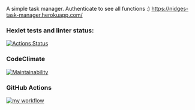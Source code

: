 A simple task manager. Authenticate to see all functions :)
https://nidges-task-manager.herokuapp.com/

### Hexlet tests and linter status:
[![Actions Status](https://github.com/nidges/backend-project-lvl4/workflows/hexlet-check/badge.svg)](https://github.com/nidges/backend-project-lvl4/actions)

### CodeClimate
[![Maintainability](https://api.codeclimate.com/v1/badges/a94f70e8e9391a03f114/maintainability)](https://codeclimate.com/github/nidges/backend-project-lvl4/maintainability)

### GitHub Actions
[![my workflow](https://github.com/nidges/backend-project-lvl4/actions/workflows/my-workflow.yml/badge.svg)](https://github.com/nidges/backend-project-lvl4/actions/workflows/my-workflow.yml)
